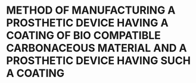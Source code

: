 # METHOD OF MANUFACTURING A PROSTHETIC DEVICE HAVING A COATING OF BIO COMPATIBLE CARBONACEOUS MATERIAL AND A PROSTHETIC DEVICE HAVING SUCH A COATING